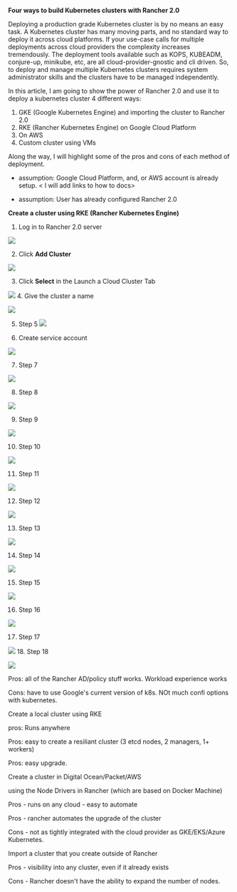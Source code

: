 **Four ways to build Kubernetes clusters with Rancher 2.0**

Deploying a production grade Kubernetes cluster is by no means an easy task.
A Kubernetes cluster has many moving parts, and no standard way to deploy it
across cloud platforms. If your use-case calls for multiple deployments across
cloud providers the complexity increases tremendously. The deployment
tools available such as KOPS, KUBEADM, conjure-up, minikube, etc, are all
cloud-provider-gnostic and cli driven. So, to deploy and manage multiple
Kubernetes clusters requires system administrator skills and the clusters
have to be managed independently.

In this article, I am going to show the power of Rancher 2.0 and use it to deploy a kubernetes cluster
4 different ways:
   1. GKE (Google Kubernetes Engine) and importing the cluster to Rancher 2.0
   2. RKE (Rancher Kubernetes Engine) on Google Cloud Platform
   3. On AWS
   4. Custom cluster using VMs

Along the way, I will highlight some of the pros and cons of each method of deployment.

* assumption: Google Cloud Platform, and, or AWS account is already setup.  < I will add links to how to docs>

* assumption: User has already configured Rancher 2.0

**Create a cluster using RKE (Rancher Kubernetes Engine)**

1. Log in to Rancher 2.0 server

![](https://github.com/rickalouani/Rancher-howto/blob/master/Rancher-screen-shots/create-cluster-1.png)

2. Click **Add Cluster**

![](https://github.com/rickalouani/Rancher-howto/blob/master/Rancher-screen-shots/create-cluster-2.png)

3. Click **Select** in the Launch a Cloud Cluster Tab

![](https://github.com/rickalouani/Rancher-howto/blob/master/Rancher-screen-shots/create-cluster-4.png)
4. Give the cluster a name

![](https://github.com/rickalouani/Rancher-howto/blob/master/Rancher-screen-shots/create-cluster-3.png)

5. Step 5
![](https://github.com/rickalouani/Rancher-howto/blob/master/Rancher-screen-shots/create-cluster-5.png)

6. Create service account

![](https://github.com/rickalouani/Rancher-howto/blob/master/Rancher-screen-shots/create-sa-1.png)

7. Step 7

![](https://github.com/rickalouani/Rancher-howto/blob/master/Rancher-screen-shots/create-sa-2.png)

8. Step 8

![](https://github.com/rickalouani/Rancher-howto/blob/master/Rancher-screen-shots/create-sa-3.png)

9. Step 9

![](https://github.com/rickalouani/Rancher-howto/blob/master/Rancher-screen-shots/create-sa-4.png)

10. Step 10

![](https://github.com/rickalouani/Rancher-howto/blob/master/Rancher-screen-shots/create-sa-5.png)

11. Step 11

![](https://github.com/rickalouani/Rancher-howto/blob/master/Rancher-screen-shots/create-sa-6.png)

12. Step 12

![](https://github.com/rickalouani/Rancher-howto/blob/master/Rancher-screen-shots/create-sa-7.png)

13. Step 13

![](https://github.com/rickalouani/Rancher-howto/blob/master/Rancher-screen-shots/create-sa-8.png)

14. Step 14

![](https://github.com/rickalouani/Rancher-howto/blob/master/Rancher-screen-shots/create-sa-9.png)

15. Step 15

![](https://github.com/rickalouani/Rancher-howto/blob/master/Rancher-screen-shots/create-sa-10.png)

16. Step 16

![](https://github.com/rickalouani/Rancher-howto/blob/master/Rancher-screen-shots/create-sa-11.png)

17. Step 17

![](https://github.com/rickalouani/Rancher-howto/blob/master/Rancher-screen-shots/create-sa-12.png)
18. Step 18

![](https://github.com/rickalouani/Rancher-howto/blob/master/Rancher-screen-shots/create-cluster-7.png)





Pros: all of the Rancher AD/policy stuff works.  Workload experience works

Cons: have to use Google's current version of k8s. NOt much confi options with kubernetes.

Create a local cluster using RKE

pros: Runs anywhere

Pros: easy to create a resiliant cluster (3 etcd nodes, 2 managers, 1+ workers)

Pros: easy upgrade.

Create a cluster in Digital Ocean/Packet/AWS

using the Node Drivers in Rancher (which are based on Docker Machine)

Pros - runs on any cloud - easy to automate

Pros - rancher automates the upgrade of the cluster

Cons - not as tightly integrated with the cloud provider as GKE/EKS/Azure Kubernetes.

Import a cluster that you create outside of Rancher

Pros - visibility into any cluster, even if it already exists

Cons - Rancher doesn't have the ability to expand the number of nodes.
